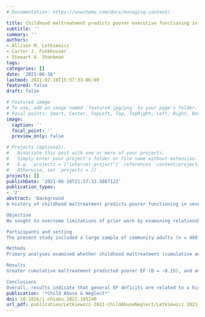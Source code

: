 ```yaml
---
# Documentation: https://wowchemy.com/docs/managing-content/

title: Childhood maltreatment predicts poorer executive functioning in adulthood beyond symptoms of internalizing psychopathology
subtitle: ''
summary: ''
authors:
- Allison M. Letkiewicz
- Carter J. Funkhouser
- Stewart A. Shankman
tags:
categories: []
date: '2021-06-16'
lastmod: 2021-02-18T15:57:33-06:00
featured: false
draft: false

# Featured image
# To use, add an image named `featured.jpg/png` to your page's folder.
# Focal points: Smart, Center, TopLeft, Top, TopRight, Left, Right, BottomLeft, Bottom, BottomRight.
image:
  caption: ''
  focal_point: ''
  preview_only: false

# Projects (optional).
#   Associate this post with one or more of your projects.
#   Simply enter your project's folder or file name without extension.
#   E.g. `projects = ["internal-project"]` references `content/project/deep-learning/index.md`.
#   Otherwise, set `projects = []`.
projects: []
publishDate: '2021-06-16T21:57:33.588712Z'
publication_types:
- '2'
abstract: 'Background
A history of childhood maltreatment predicts poorer functioning in several domains during childhood, including executive function (EF). While there is also evidence of poorer EF in adults with a history of childhood trauma, results are mixed. Notable limitations of previous research are (a) the use of single indicators of EF, and/or (b) not consistently assessing whether childhood maltreatment predicts poorer EF beyond internalizing psychopathology.

Objective
We sought to overcome limitations of prior work by examining relationships between childhood maltreatment and EF in adulthood by using a latent factor of EF derived from multiple indicators and including psychopathology covariates in our analyses.

Participants and setting
The present study included a large sample of community adults (n = 489) who were oversampled for internalizing psychopathology symptoms.

Methods
Primary analyses examined whether childhood maltreatment (cumulative and subtypes) predicted EF using a latent factor approach and linear mixed effects models. Follow-up analyses assessed the impact of childhood maltreatment on EF beyond internalizing psychopathology symptoms and assessed whether gender moderated relationships between EF and childhood maltreatment.

Results
Greater cumulative maltreatment predicted poorer EF (B = -0.15), and emotional neglect emerged as a unique predictor of EF (B = -0.18). These results remained after controlling for psychopathology symptoms. Gender moderated the relationship between physical abuse and EF, with physical abuse predicting poorer EF among males (B = 0.30), but not females (B = -0.04).

Conclusions
Overall, results indicate that general EF deficits are related to a history of childhood maltreatment, which is not accounted for by internalizing psychopathology symptoms. Potential implications and future directions are discussed.'
publication: '*Child Abuse & Neglect*'
doi: 10.1016/j.chiabu.2021.105140
url_pdf: publication/Letkiewicz-2021-ChildAbuseNeglect/Letkiewicz 2021_ChildAbuseNeglect.pdf
---
```

